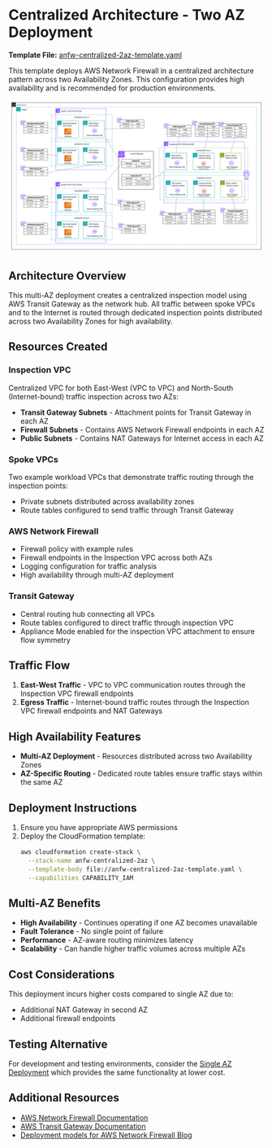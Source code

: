 # Centralized Architecture - Two AZ Deployment

**Template File:** [anfw-centralized-2az-template.yaml](anfw-centralized-2az-template.yaml)

This template deploys AWS Network Firewall in a centralized architecture pattern across two Availability Zones. This configuration provides high availability and is recommended for production environments.

![Base Architecture](../../images/anfw-centralized-model-2az.png)

## Architecture Overview

This multi-AZ deployment creates a centralized inspection model using AWS Transit Gateway as the network hub. All traffic between spoke VPCs and to the Internet is routed through dedicated inspection points distributed across two Availability Zones for high availability.

## Resources Created

### Inspection VPC
Centralized VPC for both East-West (VPC to VPC) and North-South (Internet-bound) traffic inspection across two AZs:
- **Transit Gateway Subnets** - Attachment points for Transit Gateway in each AZ
- **Firewall Subnets** - Contains AWS Network Firewall endpoints in each AZ
- **Public Subnets** - Contains NAT Gateways for Internet access in each AZ

### Spoke VPCs
Two example workload VPCs that demonstrate traffic routing through the inspection points:
- Private subnets distributed across availability zones
- Route tables configured to send traffic through Transit Gateway

### AWS Network Firewall
- Firewall policy with example rules
- Firewall endpoints in the Inspection VPC across both AZs
- Logging configuration for traffic analysis
- High availability through multi-AZ deployment

### Transit Gateway
- Central routing hub connecting all VPCs
- Route tables configured to direct traffic through inspection VPC
- Appliance Mode enabled for the inspection VPC attachment to ensure flow symmetry


## Traffic Flow

1. **East-West Traffic** - VPC to VPC communication routes through the Inspection VPC firewall endpoints
2. **Egress Traffic** - Internet-bound traffic routes through the Inspection VPC firewall endpoints and NAT Gateways

## High Availability Features

- **Multi-AZ Deployment** - Resources distributed across two Availability Zones
- **AZ-Specific Routing** - Dedicated route tables ensure traffic stays within the same AZ


## Deployment Instructions

1. Ensure you have appropriate AWS permissions
2. Deploy the CloudFormation template:
   ```bash
   aws cloudformation create-stack \
     --stack-name anfw-centralized-2az \
     --template-body file://anfw-centralized-2az-template.yaml \
     --capabilities CAPABILITY_IAM
   ```

## Multi-AZ Benefits

- **High Availability** - Continues operating if one AZ becomes unavailable
- **Fault Tolerance** - No single point of failure
- **Performance** - AZ-aware routing minimizes latency
- **Scalability** - Can handle higher traffic volumes across multiple AZs

## Cost Considerations

This deployment incurs higher costs compared to single AZ due to:
- Additional NAT Gateway in second AZ
- Additional firewall endpoints

## Testing Alternative

For development and testing environments, consider the [Single AZ Deployment](../single_az_deployment/) which provides the same functionality at lower cost.

## Additional Resources

- [AWS Network Firewall Documentation](https://docs.aws.amazon.com/network-firewall/)
- [AWS Transit Gateway Documentation](https://docs.aws.amazon.com/transit-gateway/)
- [Deployment models for AWS Network Firewall Blog](https://aws.amazon.com/blogs/networking-and-content-delivery/deployment-models-for-aws-network-firewall/)
